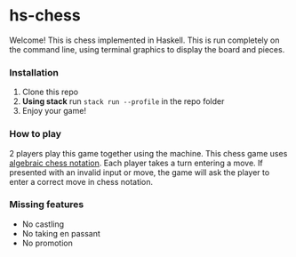 # hs-chess

Welcome! This is chess implemented in Haskell. This is run completely on the
command line, using terminal graphics to display the board and pieces.

### Installation
1. Clone this repo
2. **Using stack** run `stack run --profile` in the repo folder
3. Enjoy your game!

### How to play
2 players play this game together using the machine. This chess game uses [algebraic chess
notation](https://en.wikipedia.org/wiki/Algebraic_notation_(chess)). Each player
takes a turn entering a move. If presented with an invalid input or move, the
game will ask the player to enter a correct move in chess notation.

### Missing features
- No castling
- No taking en passant
- No promotion
